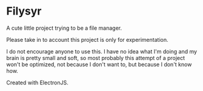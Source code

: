 # Filysyr

A cute little project trying to be a file manager.

Please take in to account this project is only for experimentation.

I do not encourage anyone to use this. I have no idea what I'm doing and my brain is pretty small and soft, so most probably this attempt of a project won't be optimized, not because I don't want to, but because I don't know how.

Created with ElectronJS.
